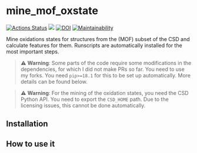 # mine_mof_oxstate

[![Actions Status](https://github.com/kjappelbaum/mof_oxidation_states/workflows/Python%20package/badge.svg)](https://github.com/kjappelbaum/mof_oxidation_states/actions)
[![](https://img.shields.io/badge/python-3.6+-blue.svg)](https://www.python.org/download/releases/3.6.0/)
[![DOI](https://zenodo.org/badge/DOI/10.5281/zenodo.3567274.svg)](https://doi.org/10.5281/zenodo.3567274)
[![Maintainability](https://api.codeclimate.com/v1/badges/936cc6cc791f8bf352c6/maintainability)](https://codeclimate.com/github/kjappelbaum/mof_oxidation_states/maintainability)

Mine oxidations states for structures from the (MOF) subset of the CSD and calculate features for them. Runscripts are automatically installed for the most important steps.

> ⚠️ **Warning**: Some parts of the code require some modifications in the dependencies, for which I did not make PRs so far. You need to use my forks. You need `pip>=18.1` for this to be set up automatically. More details can be found below.

> ⚠️ **Warning**: For the mining of the oxidation states, you need the CSD Python API.
You need to export the `CSD_HOME` path. Due to the licensing issues, this cannot be done automatically.

## Installation


## How to use it
